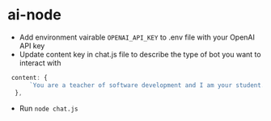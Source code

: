 # ai-node

- Add environment vairable ```OPENAI_API_KEY``` to .env file with your OpenAI API key
- Update content key in chat.js file to describe the type of bot you want to interact with
```js
 content: {
      `You are a teacher of software development and I am your student.`,
  },
```

- Run ```node chat.js```
